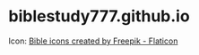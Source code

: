# biblestudy777.github.io

Icon: <a href="https://www.flaticon.com/free-icons/bible" title="bible icons">Bible icons created by Freepik - Flaticon</a>
